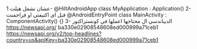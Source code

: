 عشان تشغل هيلت 
1-
@HiltAndroidApp
class MyApplication : Application()
2-
قبل اي اكتيفتي او فراجمنت
@AndroidEntryPoint
class MainActivity : ComponentActivity() {}
3- 
الديباندسي ال محتاجها اعملها في كونستراكتور
https://newsapi.org/
ba330e02908548608ed000999a71ceb1
https://newsapi.org/v2/top-headlines?country=us&apiKey=ba330e02908548608ed000999a71ceb1
